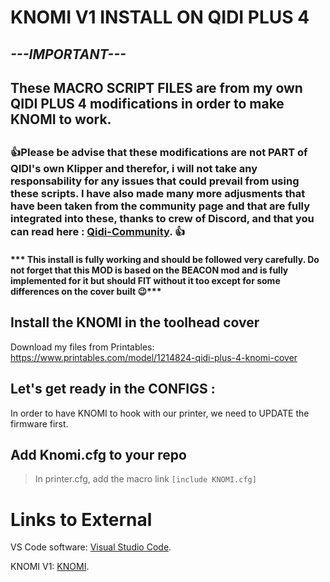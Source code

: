 # **KNOMI V1 INSTALL ON QIDI PLUS 4**

## ***---IMPORTANT---***
## These MACRO SCRIPT FILES are from my own QIDI PLUS 4 modifications in order to make KNOMI to work.
##


### :+1:Please be advise that these modifications are not PART of QIDI's own Klipper and therefor, i will not take any responsability for any issues that could prevail from using these scripts. I have also made many more adjusments that have been taken from the community page and that are fully integrated into these, thanks to crew of Discord, and that you can read here : [Qidi-Community](https://github.com/qidi-community/Plus4-Wiki/tree/main). :+1:

#### *** This install is fully working and should be followed very carefully. Do not forget that this MOD is based on the BEACON mod and is fully implemented for it but should FIT without it too except for some differences on the cover built :wink:*** ####

## Install the KNOMI in the toolhead cover
Download my files from Printables:
https://www.printables.com/model/1214824-qidi-plus-4-knomi-cover

## Let's get ready in the CONFIGS :

In order to have KNOMI to hook with our printer, we need to UPDATE the firmware first.


## Add Knomi.cfg to your repo



>In printer.cfg, add the macro link `[include KNOMI.cfg]`
>
>


>
>

# Links to External

VS Code software: [Visual Studio Code](https://code.visualstudio.com/).

KNOMI V1: [KNOMI](https://bttwiki.com/KNOMI.html).
